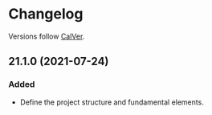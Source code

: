 # Changelog

Versions follow [CalVer](https://calver.org).

## 21.1.0 (2021-07-24)

### Added

- Define the project structure and fundamental elements.
